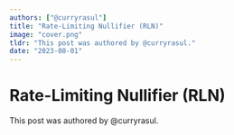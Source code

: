 ```yaml
---
authors: ["@curryrasul"]
title: "Rate-Limiting Nullifier (RLN)"
image: "cover.png"
tldr: "This post was authored by @curryrasul."
date: "2023-08-01"
---
```


# Rate-Limiting Nullifier (RLN)

This post was authored by @curryrasul.
